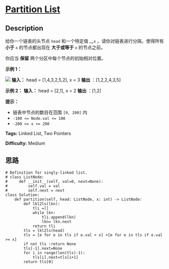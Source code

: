 # [Partition List][title]

## Description

给你一个链表的头节点 `head` 和一个特定值 __`x` ，请你对链表进行分隔，使得所有 **小于** `x` 的节点都出现在 **大于或等于**
`x` 的节点之前。

你应当 **保留** 两个分区中每个节点的初始相对位置。

**示例 1：**

![](https://assets.leetcode.com/uploads/2021/01/04/partition.jpg)
            **输入：** head = [1,4,3,2,5,2], x = 3    **输出** ：[1,2,2,4,3,5]    

**示例 2：**
            **输入：** head = [2,1], x = 2    **输出** ：[1,2]    

**提示：**

  * 链表中节点的数目在范围 `[0, 200]` 内
  * `-100 <= Node.val <= 100`
  * `-200 <= x <= 200`


**Tags:** Linked List, Two Pointers

**Difficulty:** Medium

## 思路

``` python3
# Definition for singly-linked list.
# class ListNode:
#     def __init__(self, val=0, next=None):
#         self.val = val
#         self.next = next
class Solution:
    def partition(self, head: ListNode, x: int) -> ListNode:
        def lkl2ls(lkn):
            tli =[]
            while lkn:
                tli.append(lkn)
                lkn= lkn.next
            return tli
        tls = lkl2ls(head)   
        tls = [e for e in tls if e.val < x] +[e for e in tls if e.val >= x]    
        if not tls :return None
        tls[-1].next=None
        for i in range(len(tls)-1):
            tls[i].next=tls[i+1]
        return tls[0]        
```

[title]: https://leetcode-cn.com/problems/partition-list
